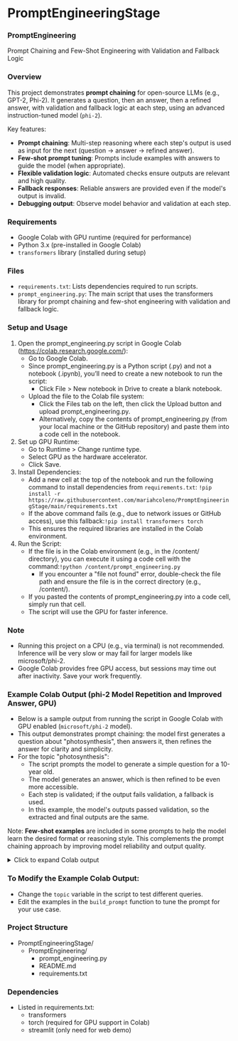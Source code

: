 # PromptEngineeringStage
### PromptEngineering
Prompt Chaining and Few-Shot Engineering with Validation and Fallback Logic

### Overview
This project demonstrates **prompt chaining** for open-source LLMs (e.g., GPT-2, Phi-2). 
It generates a question, then an answer, then a refined answer, with validation and fallback logic at each step, using an advanced instruction-tuned model (`phi-2`).

Key features:
- **Prompt chaining**: Multi-step reasoning where each step's output is used as input for the next (question -> answer -> refined answer).
- **Few-shot prompt tuning**: Prompts include examples with answers to guide the model (when appropriate).
- **Flexible validation logic**: Automated checks ensure outputs are relevant and high quality.
- **Fallback responses**: Reliable answers are provided even if the model's output is invalid. 
- **Debugging output**: Observe model behavior and validation at each step.

### Requirements
- Google Colab with GPU runtime (required for performance) 
- Python 3.x (pre-installed in Google Colab)
- `transformers` library (installed during setup)

### Files
- `requirements.txt`: Lists dependencies required to run scripts.
- `prompt_engineering.py`: The main script that uses the transformers library for prompt chaining and few-shot engineering with validation and fallback logic.

### Setup and Usage
1. Open the prompt_engineering.py script in Google Colab (https://colab.research.google.com/):
   - Go to Google Colab.
   - Since prompt_engineering.py is a Python script (.py) and not a notebook (.ipynb), you’ll need to create a new notebook to run the script:
     - Click File > New notebook in Drive to create a blank notebook.
   - Upload the file to the Colab file system: 
     - Click the Files tab on the left, then click the Upload button and upload prompt_engineering.py.
     - Alternatively, copy the contents of prompt_engineering.py (from your local machine or the GitHub repository) and paste them into a code cell in the notebook.
2. Set up GPU Runtime:
   - Go to Runtime > Change runtime type.
   - Select GPU as the hardware accelerator.
   - Click Save.
3. Install Dependencies: 
   - Add a new cell at the top of the notebook and run the following command to install dependencies from `requirements.txt`: `!pip install -r https://raw.githubusercontent.com/mariahcoleno/PromptEngineeringStage/main/requirements.txt`
   - If the above command fails (e.g., due to network issues or GitHub access), use this fallback:`!pip install transformers torch`
   - This ensures the required libraries are installed in the Colab environment.
4. Run the Script:
   - If the file is in the Colab environment (e.g., in the /content/ directory), you can execute it using a code cell with the command:`!python /content/prompt_engineering.py`
     - If you encounter a "file not found" error, double-check the file path and ensure the file is in the correct directory (e.g., /content/).
   - If you pasted the contents of prompt_engineering.py into a code cell, simply run that cell.
   - The script will use the GPU for faster inference.
 
### Note
- Running this project on a CPU (e.g., via terminal) is not recommended. Inference will be very slow or may fail for larger models like microsoft/phi-2.
- Google Colab provides free GPU access, but sessions may time out after inactivity. Save your work frequently.  

### Example Colab Output (phi-2 Model Repetition and Improved Answer, GPU)

- Below is a sample output from running the script in Google Colab with GPU enabled (`microsoft/phi-2` model).  
- This output demonstrates prompt chaining: the model first generates a question about "photosynthesis", then answers it, then refines the answer for clarity and simplicity.
- For the topic "photosynthesis":
  - The script prompts the model to generate a simple question for a 10-year old.
  - The model generates an answer, which is then refined to be even more accessible. 
  - Each step is validated; if the output fails validation, a fallback is used.  
  - In this example, the model's outputs passed validation, so the extracted and final outputs are the same.

Note: **Few-shot examples** are included in some prompts to help the model learn the desired format or reasoning style. This complements the prompt chaining approach by improving model reliability and output quality.

<details>
<summary>Click to expand Colab output</summary>

=== Prompt Sent to Model ===

Explain the following topic to a 10-year-old in 2 short sentences. Use simple words and include a real-world example.

Topic: Machine learning
A: It's when computers learn from examples to do tasks like guessing what's in a picture.

Topic: Photosynthesis
A: It's how plants make food from sunlight, like when a leaf turns sunshine into sugar.

Topic: Python
A: It's a programming language people use to tell computers what to do, like making games or apps.

Topic: Photosynthesis
A:

=== Full Model Output ===

Topic: Machine learning
A: It's when computers learn from examples to do tasks like guessing what's in a picture.

Topic: Photosynthesis
A: It's how plants make food from sunlight, like when a leaf turns sunshine into sugar. <-- (model repeats prompt answer)

Topic: Python
A: It's a programming language people use to tell computers what to do, like making games or apps.

Topic: Photosynthesis
A: Photosynthesis is when plants use sunlight to make food, like when plants use the sun's energy to make sugar from water and carbon dioxide. <-- (model generates improved answer)

=== Extracted Answer (improved model answer) ===
Photosynthesis is when plants use sunlight to make food, like when plants use the sun's energy to make sugar from water and carbon dioxide.

=== Validation Result ===
True

=== Final Output (Model Answer) ===
Photosynthesis is when plants use sunlight to make food, like when plants use the sun's energy to make sugar from water and carbon dioxide.

</details>

### To Modify the Example Colab Output:
- Change the `topic` variable in the script to test different queries.
- Edit the examples in the `build_prompt` function to tune the prompt for your use case.

### Project Structure
- PromptEngineeringStage/
  - PromptEngineering/
    - prompt_engineering.py 
    - README.md
    - requirements.txt

### Dependencies
- Listed in requirements.txt:
  - transformers
  - torch (required for GPU support in Colab)
  - streamlit (only need for web demo)




